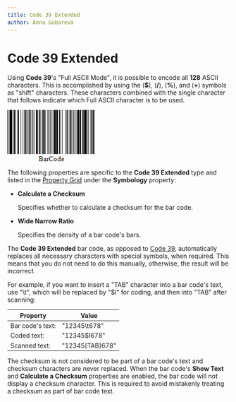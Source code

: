 ```yaml
---
title: Code 39 Extended
author: Anna Gubareva
---
```

# Code 39 Extended

Using **Code 39**'s "Full ASCII Mode", it is possible to encode all **128** ASCII characters. This is accomplished by using the (**$**), (**/**), (**%**), and (**&#0043;**) symbols as "shift" characters. These characters combined with the single character that follows indicate which Full ASCII character is to be used.

![](../../../../../images/eurd-win-bar-code-code-39-extended.png)

The following properties are specific to the **Code 39 Extended** type and listed in the [Property Grid](../../report-designer-tools/ui-panels/property-grid-tabbed-view.md) under the **Symbology** property:

* **Calculate a Checksum**

    Specifies whether to calculate a checksum for the bar code.

* **Wide Narrow Ratio**

    Specifies the density of a bar code's bars.

The **Code 39 Extended** bar code, as opposed to [Code 39](code-39-usd-3.md), automatically replaces all necessary characters with special symbols, when required. This means that you do not need to do this manually, otherwise, the result will be incorrect.

For example, if you want to insert a "TAB" character into a bar code's text, use "\t", which will be replaced by "$I" for coding, and then into "TAB" after scanning:

| Property | Value |
|---|---|
| Bar code's text: | "12345\t678" |
| Coded text: | "12345$I678" |
| Scanned text: | "12345[TAB]678" |

The checksum is not considered to be part of a bar code's text and checksum characters are never replaced. When the bar code's **Show Text** and **Calculate a Checksum** properties are enabled, the bar code will not display a checksum character. This is required to avoid mistakenly treating a checksum as part of bar code text.
